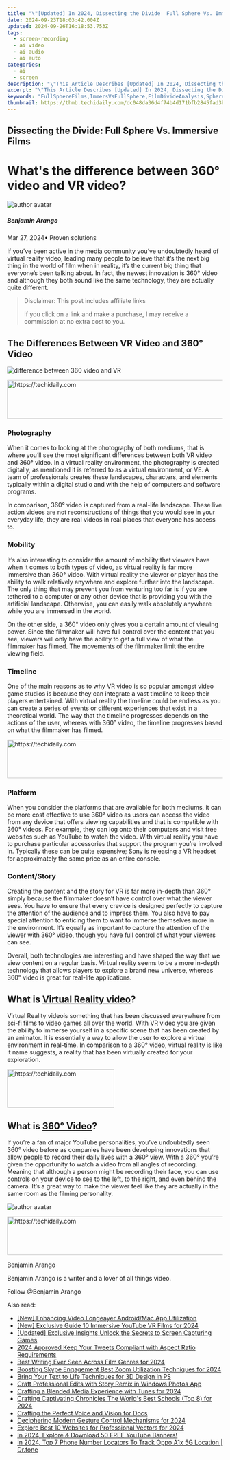 ```yaml
---
title: "\"[Updated] In 2024, Dissecting the Divide  Full Sphere Vs. Immersive Films\""
date: 2024-09-23T18:03:42.004Z
updated: 2024-09-26T16:18:53.753Z
tags: 
  - screen-recording
  - ai video
  - ai audio
  - ai auto
categories: 
  - ai
  - screen
description: "\"This Article Describes [Updated] In 2024, Dissecting the Divide: Full Sphere Vs. Immersive Films\""
excerpt: "\"This Article Describes [Updated] In 2024, Dissecting the Divide: Full Sphere Vs. Immersive Films\""
keywords: "FullSphereFilms,ImmersVsFullSphere,FilmDivideAnalysis,SphereInFilm,VRvsImmersiveCinema,SphericalViewing,DivideInMediaTech"
thumbnail: https://thmb.techidaily.com/dc048da36d4f74b4d171bfb2845fad3bf8d729c04e77596617ba912c21778696.jpg
---
```


## Dissecting the Divide: Full Sphere Vs. Immersive Films

# What's the difference between 360° video and VR video?

![author avatar](https://images.wondershare.com/filmora/article-images/benjamin-arango-author.jpg)

##### Benjamin Arango

 Mar 27, 2024• Proven solutions

 If you’ve been active in the media community you’ve undoubtedly heard of virtual reality video, leading many people to believe that it’s the next big thing in the world of film when in reality, it’s the current big thing that everyone’s been talking about. In fact, the newest innovation is 360° video and although they both sound like the same technology, they are actually quite different.

>  Disclaimer: This post includes affiliate links
>
>  If you click on a link and make a purchase, I may receive a commission at no extra cost to you.
>

## The Differences Between VR Video and 360° Video

![difference between 360 video and VR](https://images.wondershare.com/filmora/article-images/difference-between-vr-360-video.jpg)

<!-- affiliate ads begin -->
<a href="https://appsumo.8odi.net/c/5597632/2144299/7443" target="_top" id="2144299">
  <img src="//a.impactradius-go.com/display-ad/7443-2144299" border="0" alt="https://techidaily.com" width="728" height="90"/>
</a>
<img height="0" width="0" src="https://appsumo.8odi.net/i/5597632/2144299/7443" style="position:absolute;visibility:hidden;" border="0" />
<!-- affiliate ads end -->

### Photography

 When it comes to looking at the photography of both mediums, that is where you’ll see the most significant differences between both VR video and 360° video. In a virtual reality environment, the photography is created digitally, as mentioned it is referred to as a virtual environment, or VE. A team of professionals creates these landscapes, characters, and elements typically within a digital studio and with the help of computers and software programs.

 In comparison, 360° video is captured from a real-life landscape. These live action videos are not reconstructions of things that you would see in your everyday life, they are real videos in real places that everyone has access to.

### Mobility

 It’s also interesting to consider the amount of mobility that viewers have when it comes to both types of video, as virtual reality is far more immersive than 360° video. With virtual reality the viewer or player has the ability to walk relatively anywhere and explore further into the landscape. The only thing that may prevent you from venturing too far is if you are tethered to a computer or any other device that is providing you with the artificial landscape. Otherwise, you can easily walk absolutely anywhere while you are immersed in the world.

 On the other side, a 360° video only gives you a certain amount of viewing power. Since the filmmaker will have full control over the content that you see, viewers will only have the ability to get a full view of what the filmmaker has filmed. The movements of the filmmaker limit the entire viewing field.

### Timeline

 One of the main reasons as to why VR video is so popular amongst video game studios is because they can integrate a vast timeline to keep their players entertained. With virtual reality the timeline could be endless as you can create a series of events or different experiences that exist in a theoretical world. The way that the timeline progresses depends on the actions of the user, whereas with 360° video, the timeline progresses based on what the filmmaker has filmed.

<!-- affiliate ads begin -->
<a href="https://appsumo.8odi.net/c/5597632/2087395/7443" target="_top" id="2087395">
  <img src="//a.impactradius-go.com/display-ad/7443-2087395" border="0" alt="https://techidaily.com" width="728" height="90"/>
</a>
<img height="0" width="0" src="https://appsumo.8odi.net/i/5597632/2087395/7443" style="position:absolute;visibility:hidden;" border="0" />
<!-- affiliate ads end -->

### Platform

 When you consider the platforms that are available for both mediums, it can be more cost effective to use 360° video as users can access the video from any device that offers viewing capabilities and that is compatible with 360° videos. For example, they can log onto their computers and visit free websites such as YouTube to watch the video. With virtual reality you have to purchase particular accessories that support the program you’re involved in. Typically these can be quite expensive; Sony is releasing a VR headset for approximately the same price as an entire console.

### Content/Story

 Creating the content and the story for VR is far more in-depth than 360° simply because the filmmaker doesn’t have control over what the viewer sees. You have to ensure that every crevice is designed perfectly to capture the attention of the audience and to impress them. You also have to pay special attention to enticing them to want to immerse themselves more in the environment. It’s equally as important to capture the attention of the viewer with 360° video, though you have full control of what your viewers can see.

 Overall, both technologies are interesting and have shaped the way that we view content on a regular basis. Virtual reality seems to be a more in-depth technology that allows players to explore a brand new universe, whereas 360° video is great for real-life applications.

## What is [Virtual Reality video]( https://filmora.wondershare.com/virtual-reality/what-is-vr-video.html)?

 Virtual Reality videois something that has been discussed everywhere from sci-fi films to video games all over the world. With VR video you are given the ability to immerse yourself in a specific scene that has been created by an animator. It is essentially a way to allow the user to explore a virtual environment in real-time. In comparison to a 360° video, virtual reality is like it name suggests, a reality that has been virtually created for your exploration.

<!-- affiliate ads begin -->
<a href="https://review-au.sjv.io/c/5597632/2098705/14409" target="_top" id="2098705">
  <img src="//a.impactradius-go.com/display-ad/14409-2098705" border="0" alt="https://techidaily.com" width="250" height="90"/>
</a>
<img height="0" width="0" src="https://review-au.sjv.io/i/5597632/2098705/14409" style="position:absolute;visibility:hidden;" border="0" />
<!-- affiliate ads end -->

## What is [360° Video]( https://filmora.wondershare.com/virtual-reality/what-is-360-video.html)?

 If you’re a fan of major YouTube personalities, you’ve undoubtedly seen 360° video before as companies have been developing innovations that allow people to record their daily lives with a 360° view. With a 360° you’re given the opportunity to watch a video from all angles of recording. Meaning that although a person might be recording their face, you can use controls on your device to see to the left, to the right, and even behind the camera. It’s a great way to make the viewer feel like they are actually in the same room as the filming personality.

![author avatar](https://images.wondershare.com/filmora/article-images/benjamin-arango-author.jpg)

<!-- affiliate ads begin -->
<a href="https://aidotcom.pxf.io/c/5597632/2134501/19576" target="_top" id="2134501">
  <img src="//a.impactradius-go.com/display-ad/19576-2134501" border="0" alt="https://techidaily.com" width="640" height="90"/>
</a>
<img height="0" width="0" src="https://aidotcom.pxf.io/i/5597632/2134501/19576" style="position:absolute;visibility:hidden;" border="0" />
<!-- affiliate ads end -->

Benjamin Arango

Benjamin Arango is a writer and a lover of all things video.

Follow @Benjamin Arango


<ins class="adsbygoogle"
     style="display:block"
     data-ad-format="autorelaxed"
     data-ad-client="ca-pub-7571918770474297"
     data-ad-slot="1223367746"></ins>



<ins class="adsbygoogle"
     style="display:block"
     data-ad-client="ca-pub-7571918770474297"
     data-ad-slot="8358498916"
     data-ad-format="auto"
     data-full-width-responsive="true"></ins>


<span class="atpl-alsoreadstyle">Also read:</span>
<div><ul>
<li><a href="https://snapchat-videos.techidaily.com/new-enhancing-video-longeayer-androidmac-app-utilization/"><u>[New] Enhancing Video Longeayer Android/Mac App Utilization</u></a></li>
<li><a href="https://youtube-zero.techidaily.com/xclusive-guide-10-immersive-youtube-vr-films-for-2024/"><u>[New] Exclusive Guide 10 Immersive YouTube VR Films for 2024</u></a></li>
<li><a href="https://screen-recording.techidaily.com/updated-exclusive-insights-unlock-the-secrets-to-screen-capturing-games/"><u>[Updated] Exclusive Insights Unlock the Secrets to Screen Capturing Games</u></a></li>
<li><a href="https://twitter-videos.techidaily.com/2024-approved-keep-your-tweets-compliant-with-aspect-ratio-requirements/"><u>2024 Approved Keep Your Tweets Compliant with Aspect Ratio Requirements</u></a></li>
<li><a href="https://article-files.techidaily.com/best-writing-ever-seen-across-film-genres-for-2024/"><u>Best Writing Ever Seen Across Film Genres for 2024</u></a></li>
<li><a href="https://article-files.techidaily.com/boosting-skype-engagement-best-zoom-utilization-techniques-for-2024/"><u>Boosting Skype Engagement Best Zoom Utilization Techniques for 2024</u></a></li>
<li><a href="https://article-files.techidaily.com/bring-your-text-to-life-techniques-for-3d-design-in-ps/"><u>Bring Your Text to Life Techniques for 3D Design in PS</u></a></li>
<li><a href="https://article-files.techidaily.com/craft-professional-edits-with-story-remix-in-windows-photos-app/"><u>Craft Professional Edits with Story Remix in Windows Photos App</u></a></li>
<li><a href="https://article-files.techidaily.com/crafting-a-blended-media-experience-with-tunes-for-2024/"><u>Crafting a Blended Media Experience with Tunes for 2024</u></a></li>
<li><a href="https://article-files.techidaily.com/crafting-captivating-chronicles-the-worlds-best-schools-top-8-for-2024/"><u>Crafting Captivating Chronicles The World's Best Schools (Top 8) for 2024</u></a></li>
<li><a href="https://fox-access.techidaily.com/crafting-the-perfect-voice-and-vision-for-docs/"><u>Crafting the Perfect Voice and Vision for Docs</u></a></li>
<li><a href="https://article-files.techidaily.com/deciphering-modern-gesture-control-mechanisms-for-2024/"><u>Deciphering Modern Gesture Control Mechanisms for 2024</u></a></li>
<li><a href="https://some-knowledge.techidaily.com/explore-best-10-websites-for-professional-vectors-for-2024/"><u>Explore Best 10 Websites for Professional Vectors for 2024</u></a></li>
<li><a href="https://facebook-video-share.techidaily.com/in-2024-explore-and-download-50-free-youtube-banners/"><u>In 2024, Explore & Download 50 FREE YouTube Banners!</u></a></li>
<li><a href="https://android-location-track.techidaily.com/in-2024-top-7-phone-number-locators-to-track-oppo-a1x-5g-location-drfone-by-drfone-virtual-android/"><u>In 2024, Top 7 Phone Number Locators To Track Oppo A1x 5G Location | Dr.fone</u></a></li>
</ul></div>

